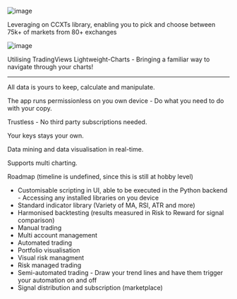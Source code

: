 

![image](https://github.com/user-attachments/assets/cc6fceb1-9a92-46d8-836a-3f46e3b503a8)

Leveraging on CCXTs library, enabling you to pick and choose between 75k+ of markets from 80+ exchanges

![image](https://github.com/user-attachments/assets/3ada5b0a-278a-4890-a2f2-2f60ede1f27f)

Utilising TradingViews Lightweight-Charts - Bringing a familiar way to navigate through your charts!

---

All data is yours to keep, calculate and manipulate. 

The app runs permissionless on you own device - Do what you need to do with your copy.

Trustless - No third party subscriptions needed.

Your keys stays your own.


Data mining and data visualisation in real-time.

Supports multi charting.

Roadmap (timeline is undefined, since this is still at hobby level)
- Customisable scripting in UI, able to be executed in the Python backend - Accessing any installed libraries on you device
- Standard indicator library (Variety of MA, RSI, ATR and more)
- Harmonised backtesting (results measured in Risk to Reward for signal comparison)
- Manual trading
- Multi account management 
- Automated trading
- Portfolio visualisation
- Visual risk managment
- Risk managed trading
- Semi-automated trading - Draw your trend lines and have them trigger your automation on and off
- Signal distribution and subscription (marketplace)
